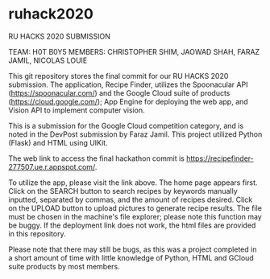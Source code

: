 # ruhack2020

RU HACKS 2020 SUBMISSION 

TEAM: H0T B0Y5 MEMBERS: CHRISTOPHER SHIM, JAOWAD SHAH, FARAZ JAMIL, NICOLAS LOUIE

This git repository stores the final commit for our RU HACKS 2020 submission. The application, Recipe Finder, utilizes the Spoonacular API (https://spoonacular.com/) and the Google Cloud suite of products (https://cloud.google.com/); App Engine for deploying the web app, and Vision API to implement computer vision.

This is a submission for the Google Cloud competition category, and is noted in the DevPost submission by Faraz Jamil. This project utilized Python (Flask) and HTML using UIKit.

The web link to access the final hackathon commit is https://recipefinder-277507.ue.r.appspot.com/.

To utilize the app, please visit the link above. The home page appears first. Click on the SEARCH button to search recipes by keywords manually inputted, separated by commas, and the amount of recipes desired. Click on the UPLOAD button to upload pictures to generate recipe results. The file must be chosen in the machine's file explorer; please note this function may be buggy. If the deployment link does not work, the html files are provided in this repository.

Please note that there may still be bugs, as this was a project completed in a short amount of time with little knowledge of Python, HTML and GCloud suite products by most members.
